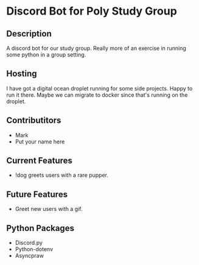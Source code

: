 # Discord Bot for Poly Study Group

## Description
A discord bot for our study group. Really more of an exercise in running some python in a group setting.

## Hosting
I have got a digital ocean droplet running for some side projects. Happy to run it there. Maybe we can migrate to docker since that's running on the droplet.

## Contributitors
- Mark
- Put your name here

## Current Features
- !dog greets users with a rare pupper.

## Future Features
- Greet new users with a gif.

## Python Packages
- Discord.py
- Python-dotenv
- Asyncpraw